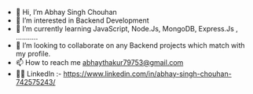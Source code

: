 - 👋 Hi, I’m Abhay Singh Chouhan
- 👀 I’m interested in Backend Development
- 🌱 I’m currently learning JavaScript, Node.Js, MongoDB, Express.Js , ...........
- 💞️ I’m looking to collaborate on any Backend projects which match with my profile.
- 📫 How to reach me abhaythakur79753@gmail.com 
- 👨‍💻 LinkedIn :- https://www.linkedin.com/in/abhay-singh-chouhan-742575243/

<!---
Abhiii00/Abhiii00 is a ✨ special ✨ repository because its `README.md` (this file) appears on your GitHub profile.
You can click the Preview link to take a look at your changes.
--->
